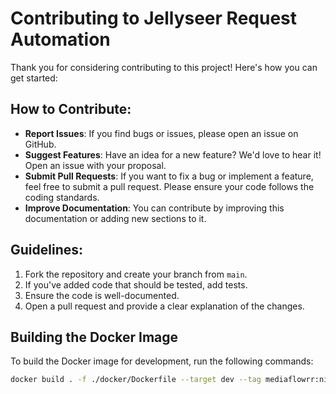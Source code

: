 # Contributing to Jellyseer Request Automation

Thank you for considering contributing to this project! Here's how you can get started:

## How to Contribute:
- **Report Issues**: If you find bugs or issues, please open an issue on GitHub.
- **Suggest Features**: Have an idea for a new feature? We'd love to hear it! Open an issue with your proposal.
- **Submit Pull Requests**: If you want to fix a bug or implement a feature, feel free to submit a pull request. Please ensure your code follows the coding standards.
- **Improve Documentation**: You can contribute by improving this documentation or adding new sections to it.

## Guidelines:
1. Fork the repository and create your branch from `main`.
2. If you've added code that should be tested, add tests.
3. Ensure the code is well-documented.
4. Open a pull request and provide a clear explanation of the changes.

## Building the Docker Image
To build the Docker image for development, run the following commands:
```bash
docker build . -f ./docker/Dockerfile --target dev --tag mediaflowrr:nightly
```